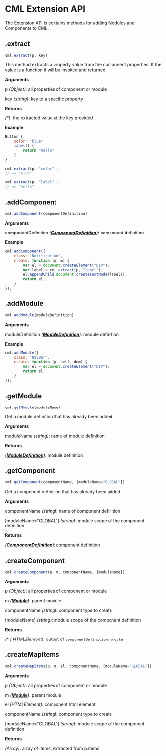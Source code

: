 # CML Extension API

The Extension API is contains methods for adding Modules and Components to CML.

## .extract

``` javascript
cml.extract(p, key)
```

This method extracts a property value from the component properties.
If the value is a function it will be invoked and returned.

**Arguments**

p _(Object)_: all properties of component or module

key _(string)_: key to a specific property

**Returns**

_(\*)_: the extracted value at the key provided

**Example**

``` javascript
Button {
    color: "blue"
    label() {
        return "hello";
    }
}
```

``` javascript
cml.extract(p, "color");
// => "blue"

cml.extract(p, "label");
// => "hello"
```

## .addComponent
``` javascript
cml.addComponent(componentDefinition)
```

**Arguments**

componentDefinition *(__[ComponentDefinition](https://github.com/nocturnio/component-markup-language/blob/master/doc/extension/ComponentDefinition.md)__)*: component definition

**Example**
``` javascript
cml.addComponent({
    class: "Notification",
    create: function (p, m) {
        var el = document.createElement("DIV");
        var label = cml.extract(p, "label");
        el.appendChild(document.createTextNode(label));
        return el;
    }
});
```

## .addModule
``` javascript
cml.addModule(moduleDefinition)
```

**Arguments**

moduleDefinition *(__[ModuleDefinition](https://github.com/nocturnio/component-markup-language/blob/master/doc/extension/ModuleDefinition.md)__)*: module definition

**Example**
``` javascript
cml.addModule({
    class: "NavBar",
    create: function (p, self, dom) {
        var el = document.createElement("DIV");
        return el;
    }
});
```

## .getModule
``` javascript
cml.getModule(moduleName)
```

Get a module definition that has already been added.

**Arguments**

moduleName _(string)_: name of module definition

**Returns**

*(__[ModuleDefinition](https://github.com/nocturnio/component-markup-language/blob/master/doc/extension/ModuleDefinition.md)__)*: module definition

## .getComponent
``` javascript
cml.getComponent(componentName, [moduleName="GLOBAL"])
```

Get a component definition that has already been added.

**Arguments**

componentName _(string)_: name of component definition

[moduleName="GLOBAL"] _(string)_: module scope of the component definition

**Returns**

*(__[ComponentDefinition](https://github.com/nocturnio/component-markup-language/blob/master/doc/extension/ComponentDefinition.md)__)*: component definition

## .createComponent
``` javascript
cml.createComponent(p, m, componentName, [moduleName])
```

**Arguments**

p _(Object)_: all properties of component or module

m *(__[Module](https://github.com/nocturnio/component-markup-language/blob/master/doc/runtime/module.md)__)*: parent module

componentName _(string)_: component type to create

[moduleName] _(string)_: module scope of the component definition

**Returns**

_(\* | HTMLElement)_: output of `componentDefinition.create`

## .createMapItems
``` javascript
cml.createMapItems(p, m, el, componentName, [moduleName="GLOBAL"])
```

**Arguments**

p _(Object)_: all properties of component or module

m *(__[Module](https://github.com/nocturnio/component-markup-language/blob/master/doc/runtime/module.md)__)*: parent module

el _(HTMLElement)_: component html element

componentName _(string)_: component type to create

[moduleName="GLOBAL"] _(string)_: module scope of the component definition

**Returns**

_(Array)_: array of items, extracted from p.items
